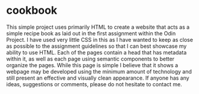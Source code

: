 # cookbook
This simple project uses primarily HTML to create a website that acts as a simple recipe book as laid out in the first assignment within the Odin Project. I have used very little CSS in this as I have wanted to keep as close as possible to the assignment guidelines so that I can best showcase my ability to use HTML. Each of the pages contain a head that has metadata within it, as well as each page using semantic components to better organize the pages. While this page is simple I believe that it shows a webpage may be developed using the minimum amount of technology and still present an effective and visually clean appearance. If anyone has any ideas, suggestions or comments, please do not hesitate to contact me.

